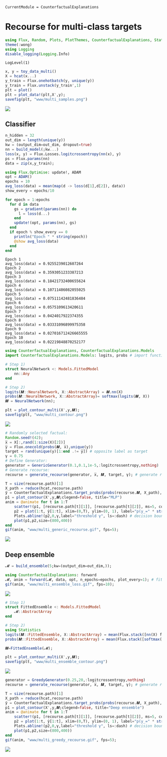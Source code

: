 ```@meta
CurrentModule = CounterfactualExplanations 
```

# Recourse for multi-class targets


```julia
using Flux, Random, Plots, PlotThemes, CounterfactualExplanations, Statistics
theme(:wong)
using Logging
disable_logging(Logging.Info)
```


    LogLevel(1)



```julia
x, y = toy_data_multi()
X = hcat(x...)
y_train = Flux.onehotbatch(y, unique(y))
y_train = Flux.unstack(y_train',1)
plt = plot()
plt = plot_data!(plt,X',y);
savefig(plt, "www/multi_samples.png")
```

![](www/multi_samples.png)

## Classifier


```julia
n_hidden = 32
out_dim = length(unique(y))
kw = (output_dim=out_dim, dropout=true)
nn = build_model(;kw...)
loss(x, y) = Flux.Losses.logitcrossentropy(nn(x), y)
ps = Flux.params(nn)
data = zip(x,y_train);
```


```julia
using Flux.Optimise: update!, ADAM
opt = ADAM()
epochs = 10
avg_loss(data) = mean(map(d -> loss(d[1],d[2]), data))
show_every = epochs/10

for epoch = 1:epochs
  for d in data
    gs = gradient(params(nn)) do
      l = loss(d...)
    end
    update!(opt, params(nn), gs)
  end
  if epoch % show_every == 0
    println("Epoch " * string(epoch))
    @show avg_loss(data)
  end
end
```

    Epoch 1
    avg_loss(data) = 0.9255239012607264
    Epoch 2
    avg_loss(data) = 0.3593051233387213
    Epoch 3
    avg_loss(data) = 0.18421732400655624
    Epoch 4
    avg_loss(data) = 0.10711486082055025
    Epoch 5
    avg_loss(data) = 0.07511142481836484
    Epoch 6
    avg_loss(data) = 0.0575109613420611
    Epoch 7
    avg_loss(data) = 0.0424017922374355
    Epoch 8
    avg_loss(data) = 0.03331096899975358
    Epoch 9
    avg_loss(data) = 0.027016712426665555
    Epoch 10
    avg_loss(data) = 0.02219848870252177



```julia
using CounterfactualExplanations, CounterfactualExplanations.Models
import CounterfactualExplanations.Models: logits, probs # import functions in order to extend

# Step 1)
struct NeuralNetwork <: Models.FittedModel
    nn::Any
end

# Step 2)
logits(𝑴::NeuralNetwork, X::AbstractArray) = 𝑴.nn(X)
probs(𝑴::NeuralNetwork, X::AbstractArray)= softmax(logits(𝑴, X))
𝑴 = NeuralNetwork(nn);
```


```julia
plt = plot_contour_multi(X',y,𝑴);
savefig(plt, "www/multi_contour.png")
```

![](www/multi_contour.png)


```julia
# Randomly selected factual:
Random.seed!(42);
x̅ = X[:,rand(1:size(X)[2])]
y̅ = Flux.onecold(probs(𝑴, x̅),unique(y))
target = rand(unique(y)[1:end .!= y̅]) # opposite label as target
γ = 0.75
# Define Generator:
generator = GenericGenerator(0.1,0.1,1e-5,:logitcrossentropy,nothing)
# Generate recourse:
recourse = generate_recourse(generator, x̅, 𝑴, target, γ); # generate recourse
```


```julia
T = size(recourse.path)[1]
X_path = reduce(hcat,recourse.path)
ŷ = CounterfactualExplanations.target_probs(probs(recourse.𝑴, X_path),target)
p1 = plot_contour(X',y,𝑴;clegend=false, title="MLP")
anim = @animate for t in 1:T
    scatter!(p1, [recourse.path[t][1]], [recourse.path[t][2]], ms=5, color=Int(y̅), label="")
    p2 = plot(1:t, ŷ[1:t], xlim=(0,T), ylim=(0, 1), label="p(y̲=" * string(target) * ")", title="Validity", lc=:black)
    Plots.abline!(p2,0,γ,label="threshold γ", ls=:dash) # decision boundary
    plot(p1,p2,size=(800,400))
end
gif(anim, "www/multi_generic_recourse.gif", fps=5);
```

![](www/multi_generic_recourse.gif)

## Deep ensemble


```julia
𝓜 = build_ensemble(5;kw=(output_dim=out_dim,));
```


```julia
using CounterfactualExplanations: forward
𝓜, anim = forward(𝓜, data, opt, n_epochs=epochs, plot_every=1); # fit the ensemble
gif(anim, "www/multi_ensemble_loss.gif", fps=10);
```

![](www/multi_ensemble_loss.gif)


```julia
# Step 1)
struct FittedEnsemble <: Models.FittedModel
    𝓜::AbstractArray
end

# Step 2)
using Statistics
logits(𝑴::FittedEnsemble, X::AbstractArray) = mean(Flux.stack([nn(X) for nn in 𝑴.𝓜],3), dims=3)
probs(𝑴::FittedEnsemble, X::AbstractArray) = mean(Flux.stack([softmax(nn(X)) for nn in 𝑴.𝓜],3),dims=3)

𝑴=FittedEnsemble(𝓜);
```


```julia
plt = plot_contour_multi(X',y,𝑴);
savefig(plt, "www/multi_ensemble_contour.png")
```

![](www/multi_ensemble_contour.png)


```julia
generator = GreedyGenerator(0.25,20,:logitcrossentropy,nothing)
recourse = generate_recourse(generator, x̅, 𝑴, target, γ); # generate recourse
```


```julia
T = size(recourse.path)[1]
X_path = reduce(hcat,recourse.path)
ŷ = CounterfactualExplanations.target_probs(probs(recourse.𝑴, X_path),target)
p1 = plot_contour(X',y,𝑴;clegend=false, title="Deep ensemble")
anim = @animate for t in 1:T
    scatter!(p1, [recourse.path[t][1]], [recourse.path[t][2]], ms=5, color=Int(y̅), label="")
    p2 = plot(1:t, ŷ[1:t], xlim=(0,T), ylim=(0, 1), label="p(y̲=" * string(target) * ")", title="Validity", lc=:black)
    Plots.abline!(p2,0,γ,label="threshold γ", ls=:dash) # decision boundary
    plot(p1,p2,size=(800,400))
end
gif(anim, "www/multi_greedy_recourse.gif", fps=5);
```

![](www/multi_greedy_recourse.gif)
